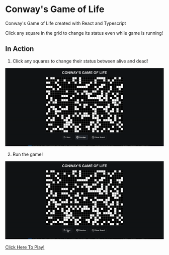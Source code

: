# Conway's Game of Life

Conway's Game of Life created with React and Typescript

Click any square in the grid to change its status even while game is running!

## In Action

1. Click any squares to change their status between alive and dead!

![Click Squares](public/click-squares.gif)

2. Run the game!

![Game](public/start.gif)

[Click Here To Play!](https://jaredthacker.github.io/game-of-life/)
